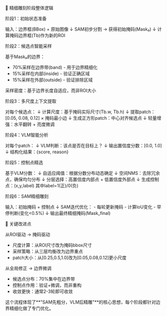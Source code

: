   🎯 精细雕刻阶段整体逻辑

  阶段1：初始状态准备

  输入：边界框(BBox) + 原始图像
  ↓
  SAM初步分割 → 获得初始掩码(Mask₀)
  ↓
  计算掩码边界框(Tb)作为新的ROI

  阶段2：候选点智能采样

  基于Mask₀的边界：
  - 70%采样在边界带(band) - 用于边界精细化
  - 15%采样在内部(inside) - 验证正确区域
  - 15%采样在外部(outside) - 验证排除区域

  采样密度：基于边界长度自适应，而非ROI大小

  阶段3：多尺度上下文提取

  对每个候选点：
  ↓
  计算尺度：基于掩码实际尺寸(Tb.w, Tb.h)
  ↓
  提取patch：[0.05, 0.08, 0.12] × 掩码最小边
  ↓
  生成正方形patch：中心对齐候选点
  ↓
  轻量增强：水平翻转 + 亮度微调

  阶段4：VLM智能分析

  对每个patch：
  ↓
  VLM判断：该点是否在目标上？
  ↓
  输出置信度分数：[0.0, 1.0]
  ↓
  结构化结果：{score, reason}

  阶段5：控制点精选

  基于VLM分数：
  ↓
  自适应阈值：根据分数分布动态确定
  ↓
  空间NMS：去除冗余点，确保均匀分布
  ↓
  分层选择：高置信度内部点 + 低置信度外部点
  ↓
  生成控制点：(x,y,label) 其中label=1(正)/0(负)

  阶段6：SAM精细雕刻

  输入：初始掩码 + 控制点
  ↓
  SAM迭代优化：
    - 每轮更新掩码
    - 计算IoU变化
    - 早停判断(变化<0.5%)
  ↓
  输出最终精细掩码(Mask_final)

  🔄 关键改进点

  从ROI驱动 → 掩码驱动

  - 尺度计算：从ROI尺寸改为掩码bbox尺寸
  - 采样策略：从三层均衡改为边界重点
  - patch大小：从[0.25,0.5,1.0]改为[0.05,0.08,0.12]更小尺度

  从全局修正 → 边界微调

  - 候选点分布：70%集中在边界带
  - 控制点作用：验证+微调，而非重构
  - 收敛更快：通常2-3轮即可收敛

  这个流程体现了**"SAM先粗分，VLM后精雕"**的核心思想，每个阶段都针对边界精细化做了专门优化。